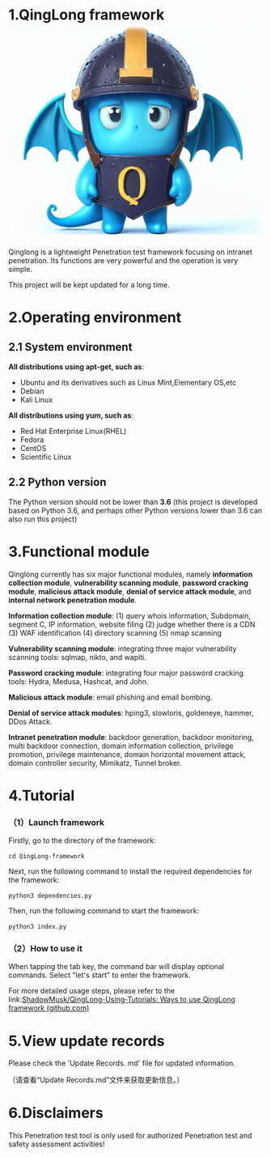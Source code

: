 # 1.QingLong framework ![logo](readme.assets/logo.jpg)

Qinglong is a lightweight Penetration test framework focusing on intranet penetration. Its functions are very powerful and the operation is very simple.

This project will be kept updated for a long time.

# 2.Operating environment

## 2.1 System environment

**All distributions using apt-get, such as**:

- Ubuntu and its derivatives such as Linux Mint,Elementary OS,etc
- Debian
- Kali Linux

**All distributions using yum, such as**:

- Red Hat Enterprise Linux(RHEL)
- Fedora
- CentOS
- Scientific Linux

## 2.2 Python version

The Python version should not be lower than **3.6** (this project is developed based on Python 3.6, and perhaps other Python versions lower than 3.6 can also run this project)

# 3.Functional module          

Qinglong currently has six major functional modules, namely **information collection module**, **vulnerability scanning module**, **password cracking module**, **malicious attack module**, **denial of service attack module**, and **internal network penetration module**.

**Information collection module**: (1) query whois information, Subdomain, segment C, IP information, website filing (2) judge whether there is a CDN (3) WAF identification (4) directory scanning (5) nmap scanning

**Vulnerability scanning module**: integrating three major vulnerability scanning tools: sqlmap, nikto, and wapiti.

**Password cracking module**: integrating four major password cracking tools: Hydra, Medusa, Hashcat, and John.

**Malicious attack module**: email phishing and email bombing.

**Denial of service attack modules**: hping3, slowloris, goldeneye, hammer, DDos Attack.

**Intranet penetration module**: backdoor generation, backdoor monitoring, multi backdoor connection, domain information collection, privilege promotion, privilege maintenance, domain horizontal movement attack, domain controller security, Mimikatz, Tunnel broker.

# 4.Tutorial

### （1）Launch framework

Firstly, go to the directory of the framework:

```shell
cd QingLong-framework
```

Next, run the following command to install the required dependencies for the framework:                         

```shell
python3 dependencies.py
```

Then, run the following command to start the framework:

```shell
python3 index.py
```

### （2）How to use it

When tapping the tab key, the command bar will display optional commands. Select "let's start" to enter the framework.

For more detailed usage steps, please refer to the link:[ShadowMusk/QingLong-Using-Tutorials: Ways to use QingLong framework (github.com)](https://github.com/ShadowMusk/QingLong-Using-Tutorials)

# 5.View update records

Please check the 'Update Records. md' file for updated information.

（请查看“Update Records.md”文件来获取更新信息。）

# 6.Disclaimers

This Penetration test tool is only used for authorized Penetration test and safety assessment activities!
